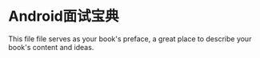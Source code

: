 # Android面试宝典

This file file serves as your book's preface, a great place to describe your book's content and ideas.

